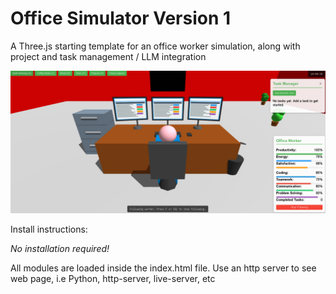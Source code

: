 # Office Simulator Version 1  

A Three.js starting template for an office worker simulation, along with project and task management / LLM integration

![Office Sim](media/officesimv1.PNG)

Install instructions: 

*No installation required!* 

All modules are loaded inside the index.html file. Use an http server to see web page, i.e Python, http-server, live-server, etc
